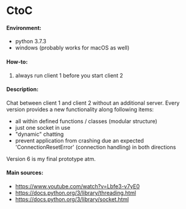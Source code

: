 # CtoC

#### Environment:
- python 3.7.3
- windows (probably works for macOS as well)


#### How-to:
1. always run client 1 before you start client 2


#### Description:
Chat between client 1 and client 2 without an additional server.
Every version provides a new functionality along following items:
- all within defined functions / classes (modular structure)
- just one socket in use
- "dynamic" chatting
- prevent application from crashing due an expected 'ConnectionResetError' (connection handling) in both directions

Version 6 is my final prototype atm.

#### Main sources:
- https://www.youtube.com/watch?v=Lbfe3-v7yE0
- https://docs.python.org/3/library/threading.html
- https://docs.python.org/3/library/socket.html

